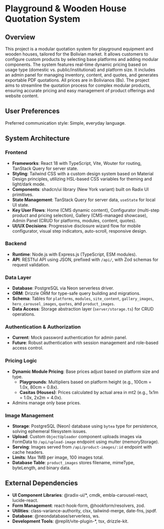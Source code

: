 # Playground & Wooden House Quotation System

## Overview
This project is a modular quotation system for playground equipment and wooden houses, tailored for the Bolivian market. It allows customers to configure custom products by selecting base platforms and adding modular components. The system features real-time dynamic pricing based on usage type (domestic vs. public/institutional) and platform size. It includes an admin panel for managing inventory, content, and quotes, and generates exportable PDF quotations. All prices are in Bolivianos (Bs). The project aims to streamline the quotation process for complex modular products, ensuring accurate pricing and easy management of product offerings and website content.

## User Preferences
Preferred communication style: Simple, everyday language.

## System Architecture

### Frontend
- **Frameworks**: React 18 with TypeScript, Vite, Wouter for routing, TanStack Query for server state.
- **Styling**: Tailwind CSS with a custom design system based on Material Design principles, utilizing HSL-based CSS variables for theming and light/dark mode.
- **Components**: shadcn/ui library (New York variant) built on Radix UI primitives.
- **State Management**: TanStack Query for server data, `useState` for local UI state.
- **Key User Flows**: Home (CMS dynamic content), Configurator (multi-step product and pricing selection), Gallery (CMS-managed showcase), Admin Panel (CRUD for platforms, modules, content, quotes).
- **UI/UX Decisions**: Progressive disclosure wizard flow for mobile configurator, visual step indicators, auto-scroll, responsive design.

### Backend
- **Runtime**: Node.js with Express.js (TypeScript, ESM modules).
- **API**: RESTful API using JSON, prefixed with `/api/`, with Zod schemas for request validation.

### Data Layer
- **Database**: PostgreSQL via Neon serverless driver.
- **ORM**: Drizzle ORM for type-safe query building and migrations.
- **Schema**: Tables for `platforms`, `modules`, `site_content`, `gallery_images`, `hero_carousel_images`, `quotes`, and `product_images`.
- **Data Access**: Storage abstraction layer (`server/storage.ts`) for CRUD operations.

### Authentication & Authorization
- **Current**: Mock password authentication for admin panel.
- **Future**: Robust authentication with session management and role-based access control.

### Pricing Logic
- **Dynamic Module Pricing**: Base prices adjust based on platform size and type.
    - **Playgrounds**: Multipliers based on platform height (e.g., 100cm = 1.0x, 80cm = 0.8x).
    - **Casitas (Houses)**: Prices calculated by actual area in mt2 (e.g., 1x1m = 1.0x, 2x2m = 4.0x).
- Admins manage only base prices.

### Image Management
- **Storage**: PostgreSQL (Neon) database using `bytea` type for persistence, solving ephemeral filesystem issues.
- **Upload**: Custom `ObjectUploader` component uploads images via FormData to `/api/upload-image` endpoint using multer (memoryStorage).
- **Serving**: Images served from `/api/product-images/:id` endpoint with cache headers.
- **Limits**: Max 1MB per image, 100 images total.
- **Database Table**: `product_images` stores filename, mimeType, byteLength, and binary data.

## External Dependencies

- **UI Component Libraries**: @radix-ui/*, cmdk, embla-carousel-react, lucide-react.
- **Form Management**: react-hook-form, @hookform/resolvers, zod.
- **Utilities**: class-variance-authority, clsx, tailwind-merge, date-fns, jspdf.
- **Database**: @neondatabase/serverless, ws.
- **Development Tools**: @replit/vite-plugin-*, tsx, drizzle-kit.